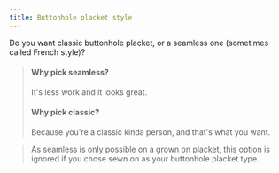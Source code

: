 ```yaml
---
title: Buttonhole placket style
---
```


Do you want classic buttonhole placket, or a seamless one (sometimes called French style)?

> #### Why pick seamless?
>
> It's less work and it looks great.
>
> #### Why pick classic?
>
> Because you're a classic kinda person, and that's what you want.

> As seamless is only possible on a grown on placket, this option is ignored if you chose sewn on as your buttonhole placket type.
